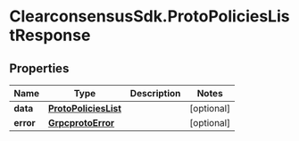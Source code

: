 # ClearconsensusSdk.ProtoPoliciesListResponse

## Properties

Name | Type | Description | Notes
------------ | ------------- | ------------- | -------------
**data** | [**ProtoPoliciesList**](ProtoPoliciesList.md) |  | [optional] 
**error** | [**GrpcprotoError**](GrpcprotoError.md) |  | [optional] 


